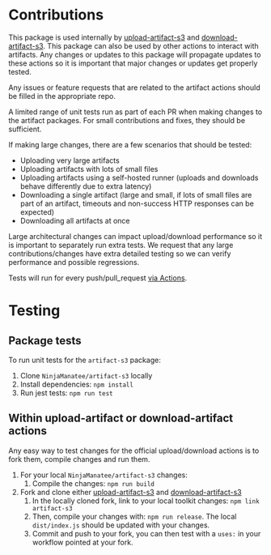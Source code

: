 # Contributions

This package is used internally by [upload-artifact-s3](https://github.com/NinjaManatee/upload-artifact-s3) and [download-artifact-s3](https://github.com/NinjaManatee/download-artifact-s3). This package can also be used by other actions to interact with artifacts. Any changes or updates to this package will propagate updates to these actions so it is important that major changes or updates get properly tested.

Any issues or feature requests that are related to the artifact actions should be filled in the appropriate repo.

A limited range of unit tests run as part of each PR when making changes to the artifact packages. For small contributions and fixes, they should be sufficient.

If making large changes, there are a few scenarios that should be tested:

- Uploading very large artifacts
- Uploading artifacts with lots of small files
- Uploading artifacts using a self-hosted runner (uploads and downloads behave differently due to extra latency)
- Downloading a single artifact (large and small, if lots of small files are part of an artifact, timeouts and non-success HTTP responses can be expected)
- Downloading all artifacts at once

Large architectural changes can impact upload/download performance so it is important to separately run extra tests. We request that any large contributions/changes have extra detailed testing so we can verify performance and possible regressions.

Tests will run for every push/pull_request [via Actions](https://github.com/NinjaManatee/artifacts-s3/blob/main/.github/workflows/artifact-tests.yml).

# Testing

## Package tests

To run unit tests for the `artifact-s3` package:

1. Clone `NinjaManatee/artifact-s3` locally
2. Install dependencies: `npm install`
3. Run jest tests: `npm run test`

## Within upload-artifact or download-artifact actions

Any easy way to test changes for the official upload/download actions is to fork them, compile changes and run them.

1. For your local `NinjaManatee/artifact-s3` changes:
   1. Compile the changes: `npm run build`
2. Fork and clone either [upload-artifact-s3](https://github.com/NinjaManatee/upload-artifact-s3) and [download-artifact-s3](https://github.com/NinjaManatee/download-artifact-s3)
   1. In the locally cloned fork, link to your local toolkit changes: `npm link artifact-s3`
   2. Then, compile your changes with: `npm run release`. The local `dist/index.js` should be updated with your changes.
   3. Commit and push to your fork, you can then test with a `uses:` in your workflow pointed at your fork.

